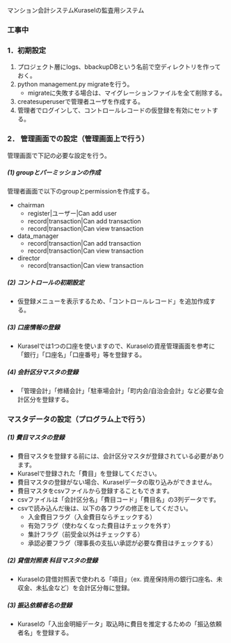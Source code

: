 マンション会計システムKuraselの監査用システム

### 工事中

### 1．初期設定

1. プロジェクト層にlogs、bbackupDBという名前で空ディレクトリを作っておく。
2. python management.py migrateを行う。
    - migrateに失敗する場合は、マイグレーションファイルを全て削除する。
3. createsuperuserで管理者ユーザを作成する。
4. 管理者でログインして、コントロールレコードの仮登録を有効にセットする。

### 2． 管理画面での設定（管理画面上で行う）
 管理画面で下記の必要な設定を行う。

##### (1) groupとパーミッションの作成
管理者画面で以下のgroupとpermissionを作成する。

- chairman
    - register|ユーザー|Can add user
    - record|transaction|Can add transaction
    - record|transaction|Can view transaction
- data_manager
    - record|transaction|Can add transaction
    - record|transaction|Can view transaction
- director
    - record|transaction|Can view transaction

##### (2) コントロールの初期設定

- 仮登録メニューを表示するため、「コントロールレコード」を追加作成する。


##### (3) 口座情報の登録

- Kuraselでは1つの口座を使いますので、Kuraselの資産管理画面を参考に「銀行」「口座名」「口座番号」等を登録する。

##### (4) 会計区分マスタの登録

- 「管理会計」「修繕会計」「駐車場会計」「町内会/自治会会計」など必要な会計区分を登録する。


### マスタデータの設定（プログラム上で行う）

##### (1) 費目マスタの登録

- 費目マスタを登録する前には、会計区分マスタが登録されている必要があります。
- Kuraselで登録された「費目」を登録してください。
- 費目マスタの登録がない場合、Kuraselデータの取り込みができません。
- 費目マスタをcsvファイルから登録することもできます。
- csvファイルは「会計区分名」「費目コード」「費目名」の3列データです。
- csvで読み込んだ後は、以下の各フラグの修正をしてください。
    - 入金費目フラグ（入金費目ならチェックする）
    - 有効フラグ（使わなくなった費目はチェックを外す）
    - 集計フラグ（前受金以外はチェックする）
    - 承認必要フラグ（理事長の支払い承認が必要な費目はチェックする）

##### (2) 貸借対照表 科目マスタの登録

- Kuraselの貸借対照表で使われる「項目」（ex. 資産保持用の銀行口座名、未収金、未払金など）を会計区分毎に登録。

##### (3) 振込依頼者名の登録

- Kuraselの「入出金明細データ」取込時に費目を推定するための「振込依頼者名」を登録する。



